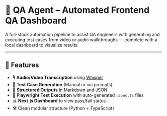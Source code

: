 # 🤖 QA Agent – Automated Frontend QA Dashboard

A full-stack automation pipeline to assist QA engineers with generating and executing test cases from video or audio walkthroughs — complete with a local dashboard to visualize results.

---

## 📌 Features

- 🎙️ **Audio/Video Transcription** using [Whisper](https://github.com/openai/whisper)
- 📝 **Test Case Generation** (Manual or via prompts)
- 📂 **Structured Outputs** in Markdown and JSON
- 🧪 **Playwright Test Execution** with auto-generated `.spec.ts` files
- 📊 **Next.js Dashboard** to view pass/fail status
- 🛠️ Clean modular structure (Python + TypeScript)
